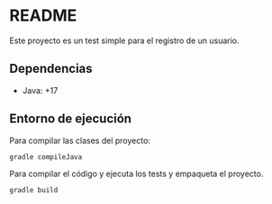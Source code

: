 # README

Este proyecto es un test simple para el registro de un usuario.

## Dependencias

* Java: +17

## Entorno de ejecución

Para compilar las clases del proyecto:

```bash
gradle compileJava
```

Para compilar el código y ejecuta los tests y empaqueta el proyecto.
```bash
gradle build
```